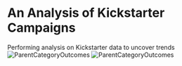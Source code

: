 # An Analysis of Kickstarter Campaigns
Performing analysis on Kickstarter data to uncover trends
![ParentCategoryOutcomes](path/to/ParentCategoryOutcomes.png)
![ParentCategoryOutcomes](https://user-images.githubusercontent.com/103764279/164353520-b561953b-9739-4fbd-98ba-cac1b78ae8ef.png)
